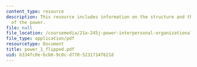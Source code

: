 ```yaml
---
content_type: resource
description: This resource includes information on the structure and the transformation
  of the power.
file: null
file_location: /coursemedia/21a-245j-power-interpersonal-organizational-and-global-dimensions-fall-2005/b334fc0ebcb69c0cd7785231714f621d_power_1_flipped.pdf
file_type: application/pdf
resourcetype: Document
title: power_1_flipped.pdf
uid: b334fc0e-bcb6-9c0c-d778-5231714f621d
---
```


